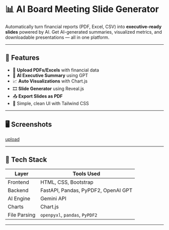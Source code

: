# 📊 AI Board Meeting Slide Generator

Automatically turn financial reports (PDF, Excel, CSV) into **executive-ready slides** powered by AI. Get AI-generated summaries, visualized metrics, and downloadable presentations — all in one platform.

---


## 🎯 Features

- 📂 **Upload PDFs/Excels** with financial data
- 🧠 **AI Executive Summary** using GPT
- 📈 **Auto Visualizations** with Chart.js
- 🎞️ **Slide Generator** using Reveal.js
- 📤 **Export Slides as PDF**
- 💬 Simple, clean UI with Tailwind CSS

---

## 🖥️ Screenshots



[upload](unamed.png) 

---

## 🧱 Tech Stack

| Layer     | Tools Used                                |
|-----------|--------------------------------------------|
| Frontend  | HTML, CSS, Bootstrap |
| Backend   | FastAPI, Pandas, PyPDF2, OpenAI GPT         |
| AI Engine | Gemini API                           |
| Charts    | Chart.js                                   |
| File Parsing | `openpyxl`, `pandas`, `PyPDF2`         |

---

